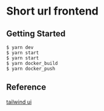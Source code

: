# Short url frontend

## Getting Started

```shell
$ yarn dev
$ yarn start
$ yarn start
$ yarn docker_build
$ yarn docker_push
```

## Reference

[tailwind ui](https://tailwindui.com)  
